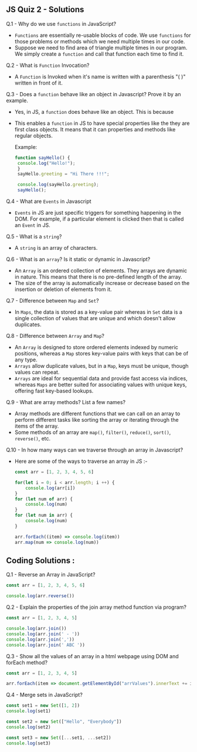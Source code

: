 ## JS Quiz 2 - Solutions 

Q.1 - Why do we use `functions` in JavaScript?
 * `Functions` are essentially re-usable blocks of code. We use `functions` for those problems or methods which we need multiple times in our code.
 * Suppose we need to find area of triangle multiple times in our program. We simply create a `function` and call that function each time to find it.


Q.2 - What is `Function` Invocation?
 * A `Function` is Invoked when it's name is written with a parenthesis "( )" written in front of it. 

Q.3 - Does a `function` behave like an object in Javascript? Prove it by an example.
 * Yes, in JS, a `function` does behave like an object. This is because
 * This enables a `function` in JS to have special properties like the  they are first class objects. It means that it can properties and methods like regular objects.
   
   Example:
   ```js
   function sayHello() {
    console.log("Hello!");
    }
    sayHello.greeting = "Hi There !!!";

    console.log(sayHello.greeting);
    sayHello();
    ```

Q.4 - What are `Events` in Javascript
 * `Events` in JS are just specific triggers for something happening in the DOM. For example, if a particular element is clicked then that is called an `Event` in JS.

Q.5 - What is a `string`?
* A `string` is an array of characters.

Q.6 - What is an `array`? Is it static or dynamic in Javascript?
* An `Array` is an ordered collection of elements. They arrays are dynamic in nature. This means that there is no pre-defined length of the array.
* The size of the array is automatically increase or decrease based on the insertion or deletion of elements from it.

Q.7 - Difference between `Map` and `Set`?
* In `Maps`, the data is stored as a key-value pair whereas in `Set` data is a single collection of values that are unique and which doesn't allow duplicates.


Q.8 - Difference between `Array` and `Map`?
  * An `Array` is designed to store ordered elements indexed by numeric positions, whereas a `Map` stores key-value pairs with keys that can be of any type.
  * `Arrays` allow duplicate values, but in a `Map`, keys must be unique, though values can repeat.
  * `Arrays` are ideal for sequential data and provide fast access via indices, whereas `Maps` are better suited for associating values with unique keys, offering fast key-based lookups.


Q.9 - What are array methods? List a few names?
* Array methods are different functions that we can call on an array to perform different tasks like sorting the array or iterating through the items of the array.
* Some methods of an array are `map()`, `filter()`, `reduce()`, `sort()`, `reverse()`, etc.


Q.10 - In how many ways can we traverse through an array in Javascript?
 * Here are some of the ways to traverse an array in JS :- 
   ```js
   const arr = [1, 2, 3, 4, 5, 6]
   
   for(let i = 0; i < arr.length; i ++) {
       console.log(arr[i])
   }
   for (let num of arr) {
       console.log(num)
   }
   for (let num in arr) {
       console.log(num)
   }
   
   arr.forEach((item) => console.log(item))
   arr.map(num => console.log(num))
   ```

## Coding Solutions :

Q.1 - Reverse an Array in JavaScript?
```js
const arr = [1, 2, 3, 4, 5, 6]

console.log(arr.reverse())
```

Q.2 - Explain the properties of the join array method function via program?
```js
const arr = [1, 2, 3, 4, 5]

console.log(arr.join())
console.log(arr.join(' - '))
console.log(arr.join(','))
console.log(arr.join(' ABC '))
```


Q.3 - Show all the values of an array in a html webpage using DOM and forEach method?
```js
const arr = [1, 2, 3, 4, 5]

arr.forEach(item => document.getElementById("arrValues").innerText += item)
```


Q.4 - Merge sets in JavaScript?
```js
const set1 = new Set([1, 2])
console.log(set1)

const set2 = new Set(["Hello", "Everybody"])
console.log(set2)

const set3 = new Set([...set1, ...set2])
console.log(set3)
```